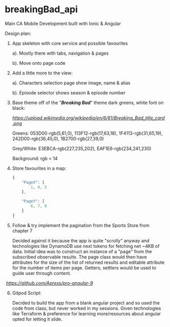 # breakingBad_api
 Main CA Mobile Development built with Ionic & Angular

Design plan:

1. App skeleton with core service and possible favourites

    a). Mostly there with tabs, navigation & pages

    b). Move onto page code

    

2. Add a little more to the view:

   a). Characters selection page show image, name & alias

   b). Episode selector shows season & episode number

   

3. Base theme off of the "***Breaking Bad***" theme dark greens, white font on black:

    *https://upload.wikimedia.org/wikipedia/en/6/61/Breaking_Bad_title_card.png*

    Greens: 053D00-rgb(5,61,0), 113F12-rgb(17,63,18), 1F4113-rgb(31,65,19), 242D00-rgb(36,45,0), 1B2700-rgb(27,39,0)

    Grey/White: E3EBCA-rgb(227,235,202), EAF1E6-rgb(234,241,230)

    Background: rgb < 14

    

4. Store favourites in a map:

    ```javascript
    {
    	"PageX": [
    		1, 4, 5
    	],
    	
    	"PageY": [ 
    		6, 7, 9
    	]
    }
    ```

    


5. Follow & try implement the pagination from the Sports Store from chapter 7

   Decided against it because the app is quite "scrolly" anyway and technologies like DynamoDB use next tokens for fetching net ~4KB of data. Initial idea was to construct an instance of a "page" from the subscribed observable results. The page class would then have attributes for the size of the list of returned results and editable attribute for the number of items per page. Getters, settters would be used to guide user through content.

​	*https://github.com/Apress/pro-angular-9*

6. Gitpod Script:

   Decided to build the app from a blank angular project and so used the code from class, but never worked in my sessions. Given technologies like Terraform & preference for learning more/resources about angular opted for letting it slide.
